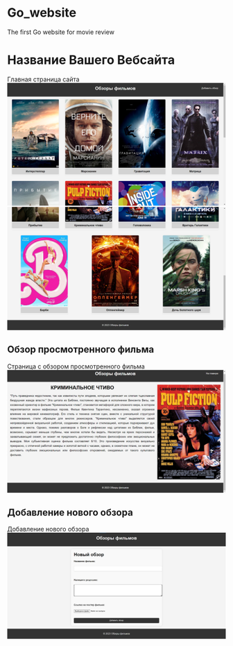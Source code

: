 # Go_website
The first Go website for movie review

# Название Вашего Вебсайта

Главная страница сайта
![Главная страница 1](project/go_website/images/readme_1.png)
![Главная страница 2](project/go_website/images/readme_2.png)

## Обзор просмотренного фильма

Страница с обзором просмотренного фильма
![Страница обзора](project/go_website/images/readme_3.png)

## Добавление нового обзора

Добавление нового обзора
![Страница добавления обзора](project/go_website/images/readme_4.png)
